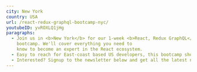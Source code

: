 ```yaml
---
city: New York
country: USA
url: /react-redux-graphql-bootcamp-nyc/
youtubeID: yvROXLQ1jHg
paragraphs:
  - Join us in <b>New York</b> for our 1-week <b>React, Redux GraphQL</b>
    bootcamp. We'll cover everything you need to
    know to become an expert in the React ecosystem.
  - Easy to reach for East-coast based US developers, this bootcamp should be blast!
  - Interested? Signup to the newsletter below and get all the latest news...
---
```

